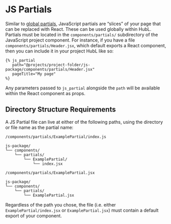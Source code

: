 # JS Partials

Similar to [global partials](https://developers.hubspot.com/docs/cms/building-blocks/global-content#global-partials-vs-global-modules), JavaScript partials are “slices” of your page that can be replaced with React. These can be used globally within HubL. Partials must be located in the `components/partials/` subdirectory of the JavaScript project component. For instance, if you have a file `components/partials/Header.jsx`, which default exports a React component, then you can include it in your project HubL like so:

```
{% js_partial
   path="@projects/project-folder/js-package/components/partials/Header.jsx"
   pageTitle="My page"
%}
```

Any parameters passed to `js_partial` alongside the `path` will be available within the React component as props.

## Directory Structure Requirements

A JS Partial file can live at either of the following paths, using the directory or file name as the partial name:

`/components/partials/ExamplePartial/index.js`

```
js-package/
└── components/
    └── partials/
        └── ExamplePartial/
            └── index.jsx
```

`/components/partials/ExamplePartial.jsx`

```
js-package/
└── components/
    └── partials/
        └── ExamplePartial.jsx
```

Regardless of the path you chose, the file (i.e. either `ExamplePartial/index.jsx` or `ExamplePartial.jsx`) must contain a default export of your component.
